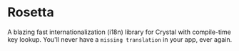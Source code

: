 # Rosetta

A blazing fast internationalization (i18n) library for Crystal with compile-time key lookup. You'll never have a `missing translation` in your app, ever again.